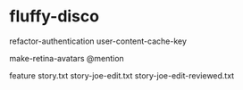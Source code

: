 # fluffy-disco
refactor-authentication
user-content-cache-key


make-retina-avatars
@mention

feature
story.txt
story-joe-edit.txt
story-joe-edit-reviewed.txt


